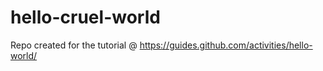 # hello-cruel-world
Repo created for the tutorial @ https://guides.github.com/activities/hello-world/

